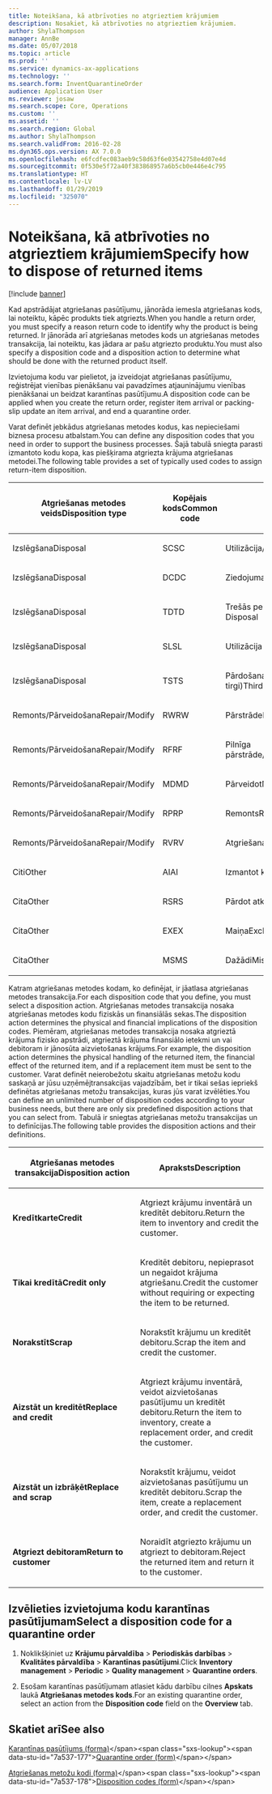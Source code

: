```yaml
---
title: Noteikšana, kā atbrīvoties no atgrieztiem krājumiem
description: Nosakiet, kā atbrīvoties no atgrieztiem krājumiem.
author: ShylaThompson
manager: AnnBe
ms.date: 05/07/2018
ms.topic: article
ms.prod: ''
ms.service: dynamics-ax-applications
ms.technology: ''
ms.search.form: InventQuarantineOrder
audience: Application User
ms.reviewer: josaw
ms.search.scope: Core, Operations
ms.custom: ''
ms.assetid: ''
ms.search.region: Global
ms.author: ShylaThompson
ms.search.validFrom: 2016-02-28
ms.dyn365.ops.version: AX 7.0.0
ms.openlocfilehash: e6fcdfec083aeb9c58d63f6e03542758e4d07e4d
ms.sourcegitcommit: 0f530e5f72a40f383868957a6b5cb0e446e4c795
ms.translationtype: HT
ms.contentlocale: lv-LV
ms.lasthandoff: 01/29/2019
ms.locfileid: "325070"
---
```

# <a name="specify-how-to-dispose-of-returned-items"></a><span data-ttu-id="7a537-103">Noteikšana, kā atbrīvoties no atgrieztiem krājumiem</span><span class="sxs-lookup"><span data-stu-id="7a537-103">Specify how to dispose of returned items</span></span> 

[!include [banner](../includes/banner.md)]


<span data-ttu-id="7a537-104">Kad apstrādājat atgriešanas pasūtījumu, jānorāda iemesla atgriešanas kods, lai noteiktu, kāpēc produkts tiek atgriezts.</span><span class="sxs-lookup"><span data-stu-id="7a537-104">When you handle a return order, you must specify a reason return code to identify why the product is being returned.</span></span> <span data-ttu-id="7a537-105">Ir jānorāda arī atgriešanas metodes kods un atgriešanas metodes transakcija, lai noteiktu, kas jādara ar pašu atgriezto produktu.</span><span class="sxs-lookup"><span data-stu-id="7a537-105">You must also specify a disposition code and a disposition action to determine what should be done with the returned product itself.</span></span>

<span data-ttu-id="7a537-106">Izvietojuma kodu var pielietot, ja izveidojat atgriešanas pasūtījumu, reģistrējat vienības pienākšanu vai pavadzīmes atjauninājumu vienības pienākšanai un beidzat karantīnas pasūtījumu.</span><span class="sxs-lookup"><span data-stu-id="7a537-106">A disposition code can be applied when you create the return order, register item arrival or packing-slip update an item arrival, and end a quarantine order.</span></span>

<span data-ttu-id="7a537-107">Varat definēt jebkādus atgriešanas metodes kodus, kas nepieciešami biznesa procesu atbalstam.</span><span class="sxs-lookup"><span data-stu-id="7a537-107">You can define any disposition codes that you need in order to support the business processes.</span></span> <span data-ttu-id="7a537-108">Šajā tabulā sniegta parasti izmantoto kodu kopa, kas piešķirama atgriezta krājuma atgriešanas metodei.</span><span class="sxs-lookup"><span data-stu-id="7a537-108">The following table provides a set of typically used codes to assign return-item disposition.</span></span>

<table>
<colgroup>
<col style="width: 33%" />
<col style="width: 33%" />
<col style="width: 33%" />
</colgroup>
<thead>
<tr class="header">
<th><p><span data-ttu-id="7a537-109">Atgriešanas metodes veids</span><span class="sxs-lookup"><span data-stu-id="7a537-109">Disposition type</span></span></p></th>
<th><p><span data-ttu-id="7a537-110">Kopējais kods</span><span class="sxs-lookup"><span data-stu-id="7a537-110">Common code</span></span></p></th>
<th><p><span data-ttu-id="7a537-111">Apraksts</span><span class="sxs-lookup"><span data-stu-id="7a537-111">Description</span></span></p></th>
</tr>
</thead>
<tbody>
<tr class="odd">
<td><p><span data-ttu-id="7a537-112">Izslēgšana</span><span class="sxs-lookup"><span data-stu-id="7a537-112">Disposal</span></span></p></td>
<td><p><span data-ttu-id="7a537-113">SC</span><span class="sxs-lookup"><span data-stu-id="7a537-113">SC</span></span></p></td>
<td><p><span data-ttu-id="7a537-114">Utilizācija/Iznīcināšana</span><span class="sxs-lookup"><span data-stu-id="7a537-114">Scrap/Destroy</span></span></p></td>
</tr>
<tr class="even">
<td><p><span data-ttu-id="7a537-115">Izslēgšana</span><span class="sxs-lookup"><span data-stu-id="7a537-115">Disposal</span></span></p></td>
<td><p><span data-ttu-id="7a537-116">DC</span><span class="sxs-lookup"><span data-stu-id="7a537-116">DC</span></span></p></td>
<td><p><span data-ttu-id="7a537-117">Ziedojuma labdarībai</span><span class="sxs-lookup"><span data-stu-id="7a537-117">Donate to Charity</span></span></p></td>
</tr>
<tr class="odd">
<td><p><span data-ttu-id="7a537-118">Izslēgšana</span><span class="sxs-lookup"><span data-stu-id="7a537-118">Disposal</span></span></p></td>
<td><p><span data-ttu-id="7a537-119">TD</span><span class="sxs-lookup"><span data-stu-id="7a537-119">TD</span></span></p></td>
<td><p><span data-ttu-id="7a537-120">Trešās personas izslēgšana</span><span class="sxs-lookup"><span data-stu-id="7a537-120">Third-Party Disposal</span></span></p></td>
</tr>
<tr class="even">
<td><p><span data-ttu-id="7a537-121">Izslēgšana</span><span class="sxs-lookup"><span data-stu-id="7a537-121">Disposal</span></span></p></td>
<td><p><span data-ttu-id="7a537-122">SL</span><span class="sxs-lookup"><span data-stu-id="7a537-122">SL</span></span></p></td>
<td><p><span data-ttu-id="7a537-123">Utilizācija izejvielām</span><span class="sxs-lookup"><span data-stu-id="7a537-123">Salvage</span></span></p></td>
</tr>
<tr class="odd">
<td><p><span data-ttu-id="7a537-124">Izslēgšana</span><span class="sxs-lookup"><span data-stu-id="7a537-124">Disposal</span></span></p></td>
<td><p><span data-ttu-id="7a537-125">TS</span><span class="sxs-lookup"><span data-stu-id="7a537-125">TS</span></span></p></td>
<td><p><span data-ttu-id="7a537-126">Pārdošana trešajai personai (sekundārie tirgi)</span><span class="sxs-lookup"><span data-stu-id="7a537-126">Third-Party Sale (Secondary Markets)</span></span></p></td>
</tr>
<tr class="even">
<td><p><span data-ttu-id="7a537-127">Remonts/Pārveidošana</span><span class="sxs-lookup"><span data-stu-id="7a537-127">Repair/Modify</span></span></p></td>
<td><p><span data-ttu-id="7a537-128">RW</span><span class="sxs-lookup"><span data-stu-id="7a537-128">RW</span></span></p></td>
<td><p><span data-ttu-id="7a537-129">Pārstrāde</span><span class="sxs-lookup"><span data-stu-id="7a537-129">Rework</span></span></p></td>
</tr>
<tr class="odd">
<td><p><span data-ttu-id="7a537-130">Remonts/Pārveidošana</span><span class="sxs-lookup"><span data-stu-id="7a537-130">Repair/Modify</span></span></p></td>
<td><p><span data-ttu-id="7a537-131">RF</span><span class="sxs-lookup"><span data-stu-id="7a537-131">RF</span></span></p></td>
<td><p><span data-ttu-id="7a537-132">Pilnīga pārstrāde/Uzlabošana</span><span class="sxs-lookup"><span data-stu-id="7a537-132">Remanufacture/Refurbish</span></span></p></td>
</tr>
<tr class="even">
<td><p><span data-ttu-id="7a537-133">Remonts/Pārveidošana</span><span class="sxs-lookup"><span data-stu-id="7a537-133">Repair/Modify</span></span></p></td>
<td><p><span data-ttu-id="7a537-134">MD</span><span class="sxs-lookup"><span data-stu-id="7a537-134">MD</span></span></p></td>
<td><p><span data-ttu-id="7a537-135">Pārveidot</span><span class="sxs-lookup"><span data-stu-id="7a537-135">Modify</span></span></p></td>
</tr>
<tr class="odd">
<td><p><span data-ttu-id="7a537-136">Remonts/Pārveidošana</span><span class="sxs-lookup"><span data-stu-id="7a537-136">Repair/Modify</span></span></p></td>
<td><p><span data-ttu-id="7a537-137">RP</span><span class="sxs-lookup"><span data-stu-id="7a537-137">RP</span></span></p></td>
<td><p><span data-ttu-id="7a537-138">Remonts</span><span class="sxs-lookup"><span data-stu-id="7a537-138">Repair</span></span></p></td>
</tr>
<tr class="even">
<td><p><span data-ttu-id="7a537-139">Remonts/Pārveidošana</span><span class="sxs-lookup"><span data-stu-id="7a537-139">Repair/Modify</span></span></p></td>
<td><p><span data-ttu-id="7a537-140">RV</span><span class="sxs-lookup"><span data-stu-id="7a537-140">RV</span></span></p></td>
<td><p><span data-ttu-id="7a537-141">Atgriešana kreditoram</span><span class="sxs-lookup"><span data-stu-id="7a537-141">Return to Vendor</span></span></p></td>
</tr>
<tr class="odd">
<td><p><span data-ttu-id="7a537-142">Citi</span><span class="sxs-lookup"><span data-stu-id="7a537-142">Other</span></span></p></td>
<td><p><span data-ttu-id="7a537-143">AI</span><span class="sxs-lookup"><span data-stu-id="7a537-143">AI</span></span></p></td>
<td><p><span data-ttu-id="7a537-144">Izmantot kā</span><span class="sxs-lookup"><span data-stu-id="7a537-144">Use as is</span></span></p></td>
</tr>
<tr class="even">
<td><p><span data-ttu-id="7a537-145">Cita</span><span class="sxs-lookup"><span data-stu-id="7a537-145">Other</span></span></p></td>
<td><p><span data-ttu-id="7a537-146">RS</span><span class="sxs-lookup"><span data-stu-id="7a537-146">RS</span></span></p></td>
<td><p><span data-ttu-id="7a537-147">Pārdot atkāroti</span><span class="sxs-lookup"><span data-stu-id="7a537-147">Resale</span></span></p></td>
</tr>
<tr class="odd">
<td><p><span data-ttu-id="7a537-148">Cita</span><span class="sxs-lookup"><span data-stu-id="7a537-148">Other</span></span></p></td>
<td><p><span data-ttu-id="7a537-149">EX</span><span class="sxs-lookup"><span data-stu-id="7a537-149">EX</span></span></p></td>
<td><p><span data-ttu-id="7a537-150">Maiņa</span><span class="sxs-lookup"><span data-stu-id="7a537-150">Exchange</span></span></p></td>
</tr>
<tr class="even">
<td><p><span data-ttu-id="7a537-151">Cita</span><span class="sxs-lookup"><span data-stu-id="7a537-151">Other</span></span></p></td>
<td><p><span data-ttu-id="7a537-152">MS</span><span class="sxs-lookup"><span data-stu-id="7a537-152">MS</span></span></p></td>
<td><p><span data-ttu-id="7a537-153">Dažādi</span><span class="sxs-lookup"><span data-stu-id="7a537-153">Miscellaneous</span></span></p></td>
</tr>
</tbody>
</table>


<span data-ttu-id="7a537-154">Katram atgriešanas metodes kodam, ko definējat, ir jāatlasa atgriešanas metodes transakcija.</span><span class="sxs-lookup"><span data-stu-id="7a537-154">For each disposition code that you define, you must select a disposition action.</span></span> <span data-ttu-id="7a537-155">Atgriešanas metodes transakcija nosaka atgriešanas metodes kodu fiziskās un finansiālās sekas.</span><span class="sxs-lookup"><span data-stu-id="7a537-155">The disposition action determines the physical and financial implications of the disposition codes.</span></span> <span data-ttu-id="7a537-156">Piemēram, atgriešanas metodes transakcija nosaka atgrieztā krājuma fizisko apstrādi, atgrieztā krājuma finansiālo ietekmi un vai debitoram ir jānosūta aizvietošanas krājums.</span><span class="sxs-lookup"><span data-stu-id="7a537-156">For example, the disposition action determines the physical handling of the returned item, the financial effect of the returned item, and if a replacement item must be sent to the customer.</span></span> <span data-ttu-id="7a537-157">Varat definēt neierobežotu skaitu atgriešanas metožu kodu saskaņā ar jūsu uzņēmējtransakcijas vajadzībām, bet ir tikai sešas iepriekš definētas atgriešanas metožu transakcijas, kuras jūs varat izvēlēties.</span><span class="sxs-lookup"><span data-stu-id="7a537-157">You can define an unlimited number of disposition codes according to your business needs, but there are only six predefined disposition actions that you can select from.</span></span> <span data-ttu-id="7a537-158">Tabulā ir sniegtas atgriešanas metožu transakcijas un to definīcijas.</span><span class="sxs-lookup"><span data-stu-id="7a537-158">The following table provides the disposition actions and their definitions.</span></span>

<table>
<colgroup>
<col style="width: 50%" />
<col style="width: 50%" />
</colgroup>
<thead>
<tr class="header">
<th><p><span data-ttu-id="7a537-159">Atgriešanas metodes transakcija</span><span class="sxs-lookup"><span data-stu-id="7a537-159">Disposition action</span></span></p></th>
<th><p><span data-ttu-id="7a537-160">Apraksts</span><span class="sxs-lookup"><span data-stu-id="7a537-160">Description</span></span></p></th>
</tr>
</thead>
<tbody>
<tr class="odd">
<td><p><span data-ttu-id="7a537-161"><strong>Kredītkarte</strong></span><span class="sxs-lookup"><span data-stu-id="7a537-161"><strong>Credit</strong></span></span></p></td>
<td><p><span data-ttu-id="7a537-162">Atgriezt krājumu inventārā un kreditēt debitoru.</span><span class="sxs-lookup"><span data-stu-id="7a537-162">Return the item to inventory and credit the customer.</span></span></p></td>
</tr>
<tr class="even">
<td><p><span data-ttu-id="7a537-163"><strong>Tikai kredītā</strong></span><span class="sxs-lookup"><span data-stu-id="7a537-163"><strong>Credit only</strong></span></span></p></td>
<td><p><span data-ttu-id="7a537-164">Kreditēt debitoru, nepieprasot un negaidot krājuma atgriešanu.</span><span class="sxs-lookup"><span data-stu-id="7a537-164">Credit the customer without requiring or expecting the item to be returned.</span></span></p></td>
</tr>
<tr class="odd">
<td><p><span data-ttu-id="7a537-165"><strong>Norakstīt</strong></span><span class="sxs-lookup"><span data-stu-id="7a537-165"><strong>Scrap</strong></span></span></p></td>
<td><p><span data-ttu-id="7a537-166">Norakstīt krājumu un kreditēt debitoru.</span><span class="sxs-lookup"><span data-stu-id="7a537-166">Scrap the item and credit the customer.</span></span></p></td>
</tr>
<tr class="even">
<td><p><span data-ttu-id="7a537-167"><strong>Aizstāt un kreditēt</strong></span><span class="sxs-lookup"><span data-stu-id="7a537-167"><strong>Replace and credit</strong></span></span></p></td>
<td><p><span data-ttu-id="7a537-168">Atgriezt krājumu inventārā, veidot aizvietošanas pasūtījumu un kreditēt debitoru.</span><span class="sxs-lookup"><span data-stu-id="7a537-168">Return the item to inventory, create a replacement order, and credit the customer.</span></span></p></td>
</tr>
<tr class="odd">
<td><p><span data-ttu-id="7a537-169"><strong>Aizstāt un izbrāķēt</strong></span><span class="sxs-lookup"><span data-stu-id="7a537-169"><strong>Replace and scrap</strong></span></span></p></td>
<td><p><span data-ttu-id="7a537-170">Norakstīt krājumu, veidot aizvietošanas pasūtījumu un kreditēt debitoru.</span><span class="sxs-lookup"><span data-stu-id="7a537-170">Scrap the item, create a replacement order, and credit the customer.</span></span></p></td>
</tr>
<tr class="even">
<td><p><span data-ttu-id="7a537-171"><strong>Atgriezt debitoram</strong></span><span class="sxs-lookup"><span data-stu-id="7a537-171"><strong>Return to customer</strong></span></span></p></td>
<td><p><span data-ttu-id="7a537-172">Noraidīt atgriezto krājumu un atgriezt to debitoram.</span><span class="sxs-lookup"><span data-stu-id="7a537-172">Reject the returned item and return it to the customer.</span></span></p></td>
</tr>
</tbody>
</table>


## <a name="select-a-disposition-code-for-a-quarantine-order"></a><span data-ttu-id="7a537-173">Izvēlieties izvietojuma kodu karantīnas pasūtījumam</span><span class="sxs-lookup"><span data-stu-id="7a537-173">Select a disposition code for a quarantine order</span></span>

1.  <span data-ttu-id="7a537-174">Noklikšķiniet uz **Krājumu pārvaldība** \> **Periodiskās darbības** \> **Kvalitātes pārvaldība** \> **Karantīnas pasūtījumi**.</span><span class="sxs-lookup"><span data-stu-id="7a537-174">Click **Inventory management** \> **Periodic** \> **Quality management** \> **Quarantine orders**.</span></span>

2.  <span data-ttu-id="7a537-175">Esošam karantīnas pasūtījumam atlasiet kādu darbību cilnes **Apskats** laukā **Atgriešanas metodes kods**.</span><span class="sxs-lookup"><span data-stu-id="7a537-175">For an existing quarantine order, select an action from the **Disposition code** field on the **Overview** tab.</span></span>



## <a name="see-also"></a><span data-ttu-id="7a537-176">Skatiet arī</span><span class="sxs-lookup"><span data-stu-id="7a537-176">See also</span></span>

<span data-ttu-id="7a537-177">[Karantīnas pasūtījums (forma)](https://technet.microsoft.com/en-us/library/aa554073(v=ax.60))</span><span class="sxs-lookup"><span data-stu-id="7a537-177">[Quarantine order (form)](https://technet.microsoft.com/en-us/library/aa554073(v=ax.60))</span></span>

<span data-ttu-id="7a537-178">[Atgriešanas metožu kodi (forma)](https://technet.microsoft.com/en-us/library/hh597113\(v=ax.60\))</span><span class="sxs-lookup"><span data-stu-id="7a537-178">[Disposition codes (form)](https://technet.microsoft.com/en-us/library/hh597113\(v=ax.60\))</span></span>

  


